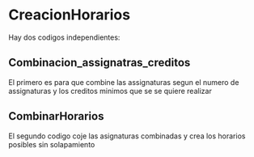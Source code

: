# CreacionHorarios
Hay dos codigos independientes:
## Combinacion_assignatras_creditos
El primero es para que combine las assignaturas segun el numero de assignaturas y los creditos minimos que se se quiere realizar
## CombinarHorarios
El segundo codigo coje las asignaturas combinadas y crea los horarios posibles sin solapamiento
